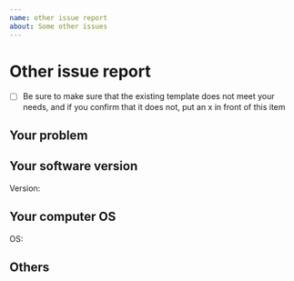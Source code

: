 ```yaml
---
name: other issue report
about: Some other issues
---
```

# Other issue report
- [ ] Be sure to make sure that the existing template does not meet your needs, and if you confirm that it does not, put an x in front of this item

## Your problem


## Your software version
Version:
## Your computer OS
OS:
## Others